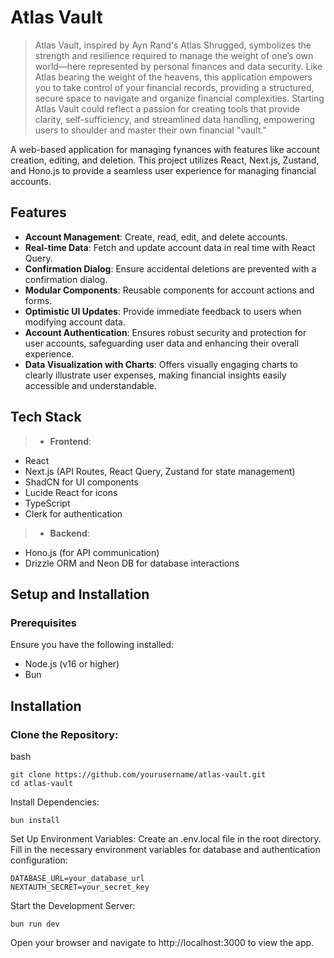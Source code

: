 # Atlas Vault


>Atlas Vault, inspired by Ayn Rand's Atlas Shrugged, symbolizes the strength and resilience required to manage the weight of one’s own world—here represented by personal finances and data security. Like Atlas bearing the weight of the heavens, this application empowers you to take control of your financial records, providing a structured, secure space to navigate and organize financial complexities.
Starting Atlas Vault could reflect a passion for creating tools that provide clarity, self-sufficiency, and streamlined data handling, empowering users to shoulder and master their own financial "vault."
>
A web-based application for managing fynances with features like account creation, editing, and deletion. This project utilizes React, Next.js, Zustand, and Hono.js to provide a seamless user experience for managing financial accounts.

## Features

- **Account Management**: Create, read, edit, and delete accounts.
- **Real-time Data**: Fetch and update account data in real time with React Query.
- **Confirmation Dialog**: Ensure accidental deletions are prevented with a confirmation dialog.
- **Modular Components**: Reusable components for account actions and forms.
- **Optimistic UI Updates**: Provide immediate feedback to users when modifying account data.
- **Account Authentication**: Ensures robust security and protection for user accounts, safeguarding user data and enhancing their overall experience.
- **Data Visualization with Charts**: Offers visually engaging charts to clearly illustrate user expenses, making financial insights easily accessible and understandable.

## Tech Stack

>- **Frontend**:
  - React
  - Next.js (API Routes, React Query, Zustand for state management)
  - ShadCN for UI components
  - Lucide React for icons
  - TypeScript
  - Clerk for authentication 
>- **Backend**:
  - Hono.js (for API communication)
  - Drizzle ORM and Neon DB for database interactions

## Setup and Installation
### Prerequisites
Ensure you have the following installed:

- Node.js (v16 or higher)
- Bun
## Installation
### Clone the Repository:

bash
```
git clone https://github.com/yourusername/atlas-vault.git
cd atlas-vault
```
Install Dependencies:

```
bun install
```
Set Up Environment Variables: Create an .env.local file in the root directory. Fill in the necessary environment variables for database and authentication configuration:

```
DATABASE_URL=your_database_url
NEXTAUTH_SECRET=your_secret_key
```
Start the Development Server:

```
bun run dev
```
Open your browser and navigate to http://localhost:3000 to view the app.
